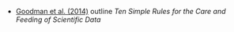 * [Goodman et al. (2014)](journals.plos.org/ploscompbiol/article?id=10.1371/journal.pcbi.1003542) outline _Ten Simple Rules for the Care and Feeding of Scientific Data_